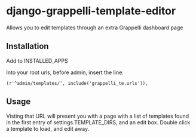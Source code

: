 django-grappelli-template-editor
================================

Allows you to edit templates through an extra Grappelli dashboard page


Installation
------------

Add to INSTALLED_APPS

Into your root urls, before admin, insert the line:

    (r'^admin/templates/', include('grappelli_te.urls')),


Usage
-----

Visting that URL will present you with a page with a list of templates found
in the first entry of settings.TEMPLATE_DIRS, and an edit box.  Double click a
template to load, and edit away.

